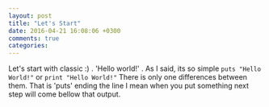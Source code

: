 ```yaml
---
layout: post
title: "Let's Start"
date: 2016-04-21 16:08:06 +0300
comments: true
categories: 
---
```


  Let's start with classic :) . 'Hello world!' . As I said, its so simple `puts "Hello World!"` or `print "Hello World!"`
There is only one differences between them. That is 'puts' ending the line I mean when you put something next step will come 
bellow that output.